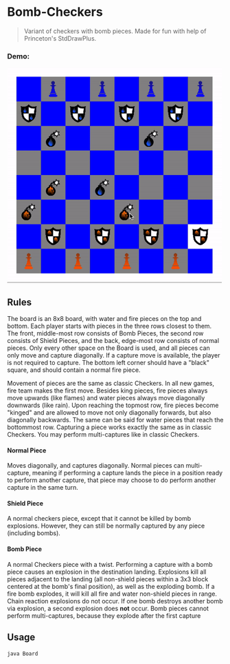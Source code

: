 # Bomb-Checkers
> Variant of checkers with bomb pieces. Made for fun with help of Princeton's StdDrawPlus.

### Demo:
<img src="https://github.com/andrewdcampbell/Bomb-Checkers/blob/master/game_demo.gif" height="500"> 

## Rules
The board is an 8x8 board, with water and fire pieces on the top and bottom. Each player starts with pieces in the three rows closest to them. The front, middle-most row consists of Bomb Pieces, the second row consists of Shield Pieces, and the back, edge-most row consists of normal pieces. Only every other space on the Board is used, and all pieces can only move and capture diagonally. If a capture move is available, the player is not required to capture. The bottom left corner should have a "black" square, and should contain a normal fire piece.

Movement of pieces are the same as classic Checkers. In all new games, fire team makes the first move. Besides king pieces, fire pieces always move upwards (like flames) and water pieces always move diagonally downwards (like rain). Upon reaching the topmost row, fire pieces become "kinged" and are allowed to move not only diagonally forwards, but also diagonally backwards. The same can be said for water pieces that reach the bottommost row. Capturing a piece works exactly the same as in classic Checkers. You may perform multi-captures like in classic Checkers.

#### Normal Piece

Moves diagonally, and captures diagonally. Normal pieces can multi-capture, meaning if performing a capture lands the piece in a position ready to perform another capture, that piece may choose to do perform another capture in the same turn.

#### Shield Piece

A normal checkers piece, except that it cannot be killed by bomb explosions. However, they can still be normally captured by any piece (including bombs).

#### Bomb Piece

A normal Checkers piece with a twist. Performing a capture with a bomb piece causes an explosion in the destination landing. Explosions kill all pieces adjacent to the landing (all non-shield pieces within a 3x3 block centered at the bomb's final position), as well as the exploding bomb. If a fire bomb explodes, it will kill all fire and water non-shield pieces in range. Chain reaction explosions do not occur. If one bomb destroys another bomb via explosion, a second explosion does **not** occur. Bomb pieces cannot perform multi-captures, because they explode after the first capture

## Usage
```
java Board
```
